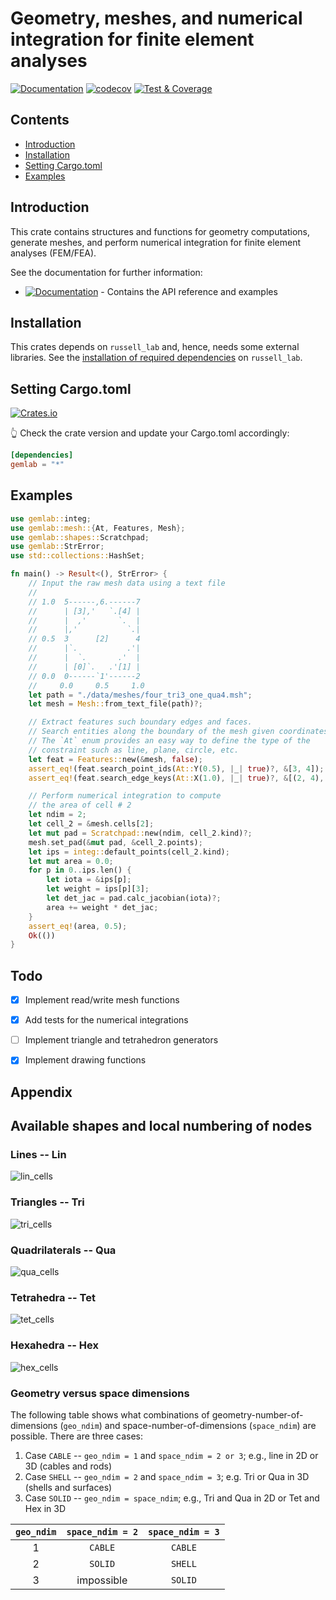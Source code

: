 # Geometry, meshes, and numerical integration for finite element analyses

[![Documentation](https://docs.rs/gemlab/badge.svg)](https://docs.rs/gemlab)
[![codecov](https://codecov.io/gh/cpmech/gemlab/graph/badge.svg?token=OjQKQ0PrNF)](https://codecov.io/gh/cpmech/gemlab)
[![Test & Coverage](https://github.com/cpmech/gemlab/actions/workflows/test_and_coverage.yml/badge.svg)](https://github.com/cpmech/gemlab/actions/workflows/test_and_coverage.yml)

## Contents

* [Introduction](#introduction)
* [Installation](#installation)
* [Setting Cargo.toml](#cargo)
* [Examples](#examples)

## <a name="introduction"></a> Introduction

This crate contains structures and functions for geometry computations, generate meshes, and perform numerical integration for finite element analyses (FEM/FEA).

See the documentation for further information:

- [![Documentation](https://docs.rs/gemlab/badge.svg)](https://docs.rs/gemlab) - Contains the API reference and examples

## <a name="installation"></a> Installation

This crates depends on `russell_lab` and, hence, needs some external libraries. See the [installation of required dependencies](https://github.com/cpmech/russell) on `russell_lab`.

## <a name="cargo"></a> Setting Cargo.toml

[![Crates.io](https://img.shields.io/crates/v/gemlab.svg)](https://crates.io/crates/gemlab)

👆 Check the crate version and update your Cargo.toml accordingly:

```toml
[dependencies]
gemlab = "*"
```

## <a name="examples"></a> Examples

```rust
use gemlab::integ;
use gemlab::mesh::{At, Features, Mesh};
use gemlab::shapes::Scratchpad;
use gemlab::StrError;
use std::collections::HashSet;

fn main() -> Result<(), StrError> {
    // Input the raw mesh data using a text file
    //
    // 1.0  5------,6.------7
    //      | [3],'   `.[4] |
    //      |  ,'       `.  |
    //      |,'           `.|
    // 0.5  3      [2]      4
    //      |`.           .'|
    //      |  `.       .'  |
    //      | [0]`.   .'[1] |
    // 0.0  0------`1'------2
    //     0.0     0.5     1.0
    let path = "./data/meshes/four_tri3_one_qua4.msh";
    let mesh = Mesh::from_text_file(path)?;

    // Extract features such boundary edges and faces.
    // Search entities along the boundary of the mesh given coordinates.
    // The `At` enum provides an easy way to define the type of the
    // constraint such as line, plane, circle, etc.
    let feat = Features::new(&mesh, false);
    assert_eq!(feat.search_point_ids(At::Y(0.5), |_| true)?, &[3, 4]);
    assert_eq!(feat.search_edge_keys(At::X(1.0), |_| true)?, &[(2, 4), (4, 7)]);

    // Perform numerical integration to compute
    // the area of cell # 2
    let ndim = 2;
    let cell_2 = &mesh.cells[2];
    let mut pad = Scratchpad::new(ndim, cell_2.kind)?;
    mesh.set_pad(&mut pad, &cell_2.points);
    let ips = integ::default_points(cell_2.kind);
    let mut area = 0.0;
    for p in 0..ips.len() {
        let iota = &ips[p];
        let weight = ips[p][3];
        let det_jac = pad.calc_jacobian(iota)?;
        area += weight * det_jac;
    }
    assert_eq!(area, 0.5);
    Ok(())
}
```

## Todo

- [x] Implement read/write mesh functions
- [x] Add tests for the numerical integrations
- [ ] Implement triangle and tetrahedron generators
- [x] Implement drawing functions


## Appendix

## Available shapes and local numbering of nodes

### Lines -- Lin

![lin_cells](https://raw.githubusercontent.com/cpmech/gemlab/main/data/figures/test_draw_cells_and_points_work_1_lin.svg)

### Triangles -- Tri

![tri_cells](https://raw.githubusercontent.com/cpmech/gemlab/main/data/figures/test_draw_cells_and_points_work_2_tri.svg)

### Quadrilaterals -- Qua

![qua_cells](https://raw.githubusercontent.com/cpmech/gemlab/main/data/figures/test_draw_cells_and_points_work_3_qua.svg)

### Tetrahedra -- Tet

![tet_cells](https://raw.githubusercontent.com/cpmech/gemlab/main/data/figures/test_draw_cells_and_points_work_4_tet.svg)

### Hexahedra -- Hex

![hex_cells](https://raw.githubusercontent.com/cpmech/gemlab/main/data/figures/test_draw_cells_and_points_work_5_hex.svg)

### Geometry versus space dimensions

The following table shows what combinations of geometry-number-of-dimensions (`geo_ndim`) and
space-number-of-dimensions (`space_ndim`) are possible. There are three cases:

1. Case `CABLE` -- `geo_ndim = 1` and `space_ndim = 2 or 3`; e.g., line in 2D or 3D (cables and rods)
2. Case `SHELL` -- `geo_ndim = 2` and `space_ndim = 3`; e.g. Tri or Qua in 3D (shells and surfaces)
3. Case `SOLID` -- `geo_ndim = space_ndim`; e.g., Tri and Qua in 2D or Tet and Hex in 3D

| `geo_ndim` | `space_ndim = 2` | `space_ndim = 3` |
|:----------:|:----------------:|:----------------:|
|     1      |     `CABLE`      |     `CABLE`      |
|     2      |     `SOLID`      |     `SHELL`      |
|     3      |    impossible    |     `SOLID`      |
